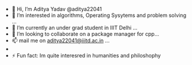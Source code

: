 - 👋 Hi, I’m Aditya Yadav @aditya22041
- 👀 I’m interested in algorithms, Operating Sysytems and problem solving  ...
- 🌱 I’m currently an under grad student in IIIT Delhi ...
- 💞️ I’m looking to collaborate on a package manager for cpp...
- 📫 mail me on aditya22041@iiitd.ac.in ...
- 
- ⚡ Fun fact: Im quite interesred in humanities and philoshophy

<!---
aditya22041/aditya22041 is a ✨ special ✨ repository because its `README.md` (this file) appears on your GitHub profile.
You can click the Preview link to take a look at your changes.
--->
